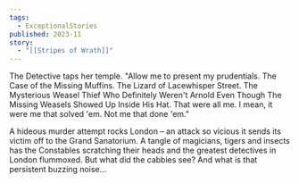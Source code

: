 ```yaml
---
tags:
  - ExceptionalStories
published: 2023-11
story:
  - "[[Stripes of Wrath]]"
---
```


The Detective taps her temple. "Allow me to present my prudentials. The Case of the Missing Muffins. The Lizard of Lacewhisper Street. The Mysterious Weasel Thief Who Definitely Weren't Arnold Even Though The Missing Weasels Showed Up Inside His Hat. That were all me. I mean, it were me that solved 'em. Not me that done 'em."  
  
A hideous murder attempt rocks London – an attack so vicious it sends its victim off to the Grand Sanatorium. A tangle of magicians, tigers and insects has the Constables scratching their heads and the greatest detectives in London flummoxed. But what did the cabbies see? And what is that persistent buzzing noise…